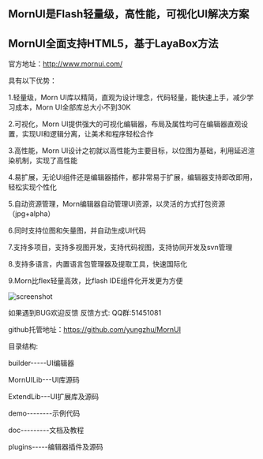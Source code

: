 ## MornUI是Flash轻量级，高性能，可视化UI解决方案
## MornUI全面支持HTML5，基于LayaBox方法

官方地址：http://www.mornui.com/

具有以下优势：

1.轻量级，Morn UI库以精简，直观为设计理念，代码轻量，能快速上手，减少学习成本，Morn UI全部库总大小不到30K

2.可视化，Morn UI提供强大的可视化编辑器，布局及属性均可在编辑器直观设置，实现UI和逻辑分离，让美术和程序轻松合作

3.高性能，Morn UI设计之初就以高性能为主要目标，以位图为基础，利用延迟渲染机制，实现了高性能

4.易扩展，无论UI组件还是编辑器插件，都非常易于扩展，编辑器支持即改即用，轻松实现个性化

5.自动资源管理，Morn编辑器自动管理UI资源，以灵活的方式打包资源（jpg+alpha）

6.同时支持位图和矢量图，并自动生成UI代码

7.支持多项目，支持多视图开发，支持代码视图，支持协同开发及svn管理

8.支持多语言，内置语言包管理器及提取工具，快速国际化

9.Morn比flex轻量高效，比flash IDE组件化开发更为方便

![screenshot](http://yungzhu.github.io/MornUI/images/morn.jpg "screenshot")

如果遇到BUG欢迎反馈
反馈方式: QQ群:51451081
	
github托管地址：https://github.com/yungzhu/MornUI

	
目录结构:

builder-----UI编辑器

MornUILib---UI库源码

ExtendLib---UI扩展库及源码

demo--------示例代码

doc---------文档及教程

plugins-----编辑器插件及源码
